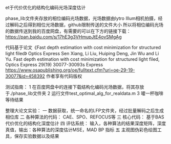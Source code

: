 et于代价优化的结构化编码光场深度估计  


phase_lib文件夹存放的相位编码光场数据，光场数据由lytro Illum相机拍摄，经过解码之后得到相位光场数据，github限制传送的文件大小
所以将相位编码光场的数据传送到我的百度网盘，有需要的可以在下方的链接下载：
https://pan.baidu.com/s/17hE3g3VHmupJtE4ovSMgAg


代码基于论文《Fast depth estimation with cost minimization for structured light filed》 Optics Express
Sen Xiang, Li Liu, Huiping Deng, Jin Wu and Li Yu. Fast depth estimation with cost minimization for structured light filed, Optics Express 29(19) 30077-30093s Express
https://www.osapublishing.org/oe/fulltext.cfm?uri=oe-29-19-30077&id=458392
作者享有代码版权



测试指南：
1 在百度网盘中的连接下载结构化编码光场数据，将其存放于./phase_lib文件夹
2 运行文件test_optimal_alg_for_realdata.m
3 嚯一杯咖啡等待结果



整理大论文实验：
一 数据获取，统一命名的LFP文件夹，经过批量解码之后生成相位库
二 各种算法的代码： CAE、SPO、REFOCUS等
三 核心代码： 基于BAS代价优化的结构化深度估计
四 评估系统： 输入，各种算法的结果深度矩阵，深度真值，输出：各种算法的深度估计MSE，MAD BP 指标
五 主观图伪彩色绘图工具，保存实验数据以及结果

